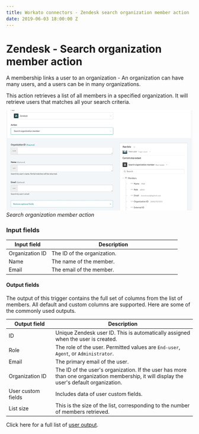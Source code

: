 ```yaml
---
title: Workato connectors - Zendesk search organization member action
date: 2019-06-03 18:00:00 Z
---
```


# Zendesk - Search organization member action

A membership links a user to an organization - An organization can have many users, and a users can be in many organizations.

This action retrieves a list of all members in a specified organization. It will retrieve users that matches all your search criteria.

![Search organization member action](/assets/images/connectors/zendesk/search-organization-member-action.png)
*Search organization member action*

### Input fields

<table class="unchanged rich-diff-level-one">
  <thead>
    <tr>
        <th width='25%'>Input field</th>
        <th>Description</th>
    </tr>
  </thead>
  <tbody>
    <tr>
      <td>Organization ID</td>
      <td>
        The ID of the organization.
      </td>
    </tr>
    <tr>
      <td>Name</a></td>
      <td>
        The name of the member.
      </td>
    </tr>
    <tr>
      <td>Email</td>
      <td>
        The email of the member.
      </td>
    </tr>
  </tbody>
</table>

#### Output fields

The output of this trigger contains the full set of columns from the list of members. All default and custom columns are supported. Here are some of the commonly used outputs.

<table class="unchanged rich-diff-level-one">
  <thead>
    <tr>
        <th width='25%'>Output field</th>
        <th>Description</th>
    </tr>
  </thead>
  <tbody>
    <tr>
      <td>ID</td>
      <td>
        Unique Zendesk user ID. This is automatically assigned when the user is created.
      </td>
    </tr>
    <tr>
      <td>Role</td>
      <td>
        The role of the user. Permitted values are <code>End-user</code>, <code>Agent</code>, or <code>Administrator</code>.
      </td>
    </tr>
    <tr>
      <td>Email</td>
      <td>
        The primary email of the user.
      </td>
    </tr>
    <tr>
      <td>Organization ID</td>
      <td>
        The ID of the user's organization. If the user has more than one organization membership, it will display the user's default organization.
      </td>
    </tr>
    <tr>
      <td>User custom fields</td>
      <td>
        Includes data of user custom fields.
      </td>
    </tr>
    <tr>
      <td>List size</td>
      <td>
        This is the size of the list, corresponding to the number of members retrieved.
      </td>
    </tr>
  </tbody>
</table>

Click here for a full list of [user output](/connectors/zendesk/user-fields.md#user-output-fields).
